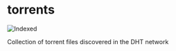torrents 
========
![Indexed](https://img.shields.io/badge/indexed-78496-blue)

Collection of torrent files discovered in the DHT network
